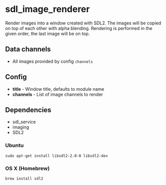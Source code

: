 # sdl_image_renderer
Render images into a window created with SDL2. The images will be copied on
top of each other with alpha blending. Rendering is performed in the given
order, the last image will be on top.

## Data channels
- All images provided by config `channels`

## Config
- **title** - Window title, defaults to module name
- **channels** - List of image channels to render

## Dependencies
- sdl_service
- imaging
- SDL2

### Ubuntu
```
sudo apt-get install libsdl2-2.0-0 libsdl2-dev
```

### OS X (Homebrew)
```
brew install sdl2
```
